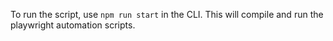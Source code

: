 To run the script, use ```npm run start``` in the CLI. This will compile and run the playwright automation scripts. 
